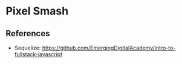 # Pixel Smash

## References
   - Sequelize: https://github.com/EmergingDigitalAcademy/intro-to-fullstack-javascript
